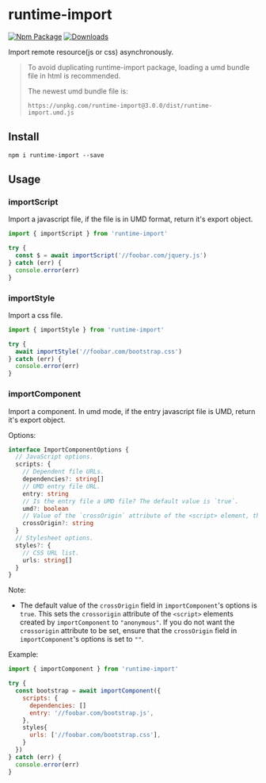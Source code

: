 # runtime-import

[![Npm Package](https://badge.fury.io/js/runtime-import.svg)](https://www.npmjs.com/package/runtime-import) [![Downloads](https://img.shields.io/npm/dw/runtime-import.svg?style=flat)](https://www.npmjs.com/package/runtime-import)

Import remote resource(js or css) asynchronously.

> To avoid duplicating runtime-import package, loading a umd bundle file in html is recommended.
>
> The newest umd bundle file is:
>
> ```
> https://unpkg.com/runtime-import@3.0.0/dist/runtime-import.umd.js
> ```

## Install

```shell
npm i runtime-import --save
```

## Usage

### importScript

Import a javascript file, if the file is in UMD format, return it's export object.

```js
import { importScript } from 'runtime-import'

try {
  const $ = await importScript('//foobar.com/jquery.js')
} catch (err) {
  console.error(err)
}
```

### importStyle

Import a css file.

```js
import { importStyle } from 'runtime-import'

try {
  await importStyle('//foobar.com/bootstrap.css')
} catch (err) {
  console.error(err)
}
```

### importComponent

Import a component. In umd mode, if the entry javascript file is UMD, return it's export object.

Options:

```ts
interface ImportComponentOptions {
  // JavaScript options.
  scripts: {
    // Dependent file URLs.
    dependencies?: string[]
    // UMD entry file URL.
    entry: string
    // Is the entry file a UMD file? The default value is `true`.
    umd?: boolean
    // Value of the `crossOrigin` attribute of the <script> element, the default value is "anonymous".
    crossOrigin?: string
  }
  // Stylesheet options.
  styles?: {
    // CSS URL list.
    urls: string[]
  }
}
```

Note:

- The default value of the `crossOrigin` field in `importComponent`'s options is `true`. This sets the `crossorigin` attribute of the `<script>` elements created by `importComponent` to `"anonymous"`. If you do not want the `crossorigin` attribute to be set, ensure that the `crossOrigin` field in `importComponent`'s options is set to `""`.

Example:

```js
import { importComponent } from 'runtime-import'

try {
  const bootstrap = await importComponent({
    scripts: {
      dependencies: []
      entry: '//foobar.com/bootstrap.js',
    },
    styles{
      urls: ['//foobar.com/bootstrap.css'],
    }
  })
} catch (err) {
  console.error(err)
}
```
